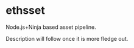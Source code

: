
# ethsset

Node.js+Ninja based asset pipeline.


Description will follow once it is more fledge out.
